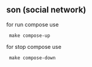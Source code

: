 ## son (social network)

for run compose use 
```shell
 make compose-up 
```

for stop compose use
```shell
 make compose-down 
```